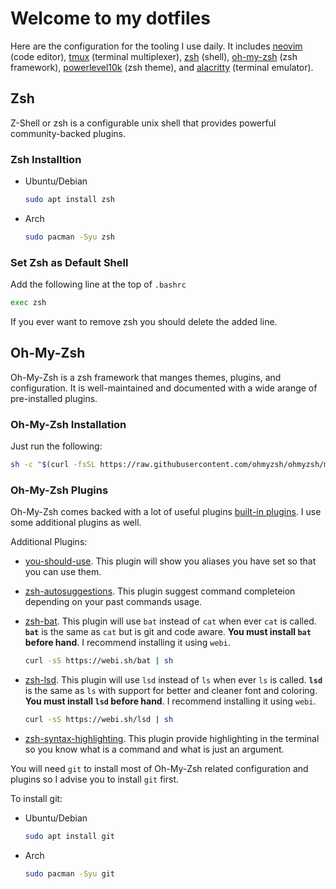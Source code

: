 # Welcome to my dotfiles

Here are the configuration for the tooling I use daily. It includes [neovim](https://neovim.io) (code editor), [tmux](https://github.com/tmux/tmux/wiki) (terminal multiplexer), [zsh](https://www.zsh.org) (shell), [oh-my-zsh](https://ohmyz.sh) (zsh framework), [powerlevel10k](https://github.com/romkatv/powerlevel10k) (zsh theme), and [alacritty](https://alacritty.org) (terminal emulator).

## Zsh

Z-Shell or zsh is a configurable unix shell that provides powerful community-backed plugins.

### Zsh Installtion

- Ubuntu/Debian

  ```bash
  sudo apt install zsh
  ```

- Arch

  ```bash
  sudo pacman -Syu zsh
  ```

### Set Zsh as Default Shell

Add the following line at the top of `.bashrc`

```bash
exec zsh
```

If you ever want to remove zsh you should delete the added line.

## Oh-My-Zsh

Oh-My-Zsh is a zsh framework that manges themes, plugins, and configuration. It is well-maintained and documented with a wide arange of pre-installed plugins.

### Oh-My-Zsh Installation

Just run the following:

```bash
sh -c "$(curl -fsSL https://raw.githubusercontent.com/ohmyzsh/ohmyzsh/master/tools/install.sh)"
```

### Oh-My-Zsh Plugins

Oh-My-Zsh comes backed with a lot of useful plugins [built-in plugins](https://github.com/ohmyzsh/ohmyzsh/tree/master/plugins). I use some additional plugins as well.

Additional Plugins:

- [you-should-use](https://github.com/MichaelAquilina/zsh-you-should-use). This plugin will show you aliases you have set so that you can use them.
- [zsh-autosuggestions](https://github.com/zsh-users/zsh-autosuggestions). This plugin suggest command completeion depending on your past commands usage.
- [zsh-bat](https://github.com/fdellwing/zsh-bat). This plugin will use `bat` instead of `cat` when ever `cat` is called. **`bat`** is the same as `cat` but is git and code aware. **You must install `bat` before hand**. I recommend installing it using `webi`.

  ```bash
  curl -sS https://webi.sh/bat | sh
  ```

- [zsh-lsd](https://github.com/z-shell/zsh-lsd). This plugin will use `lsd` instead of `ls` when ever `ls` is called. **`lsd`** is the same as `ls` with support for better and cleaner font and coloring. **You must install `lsd` before hand**. I recommend installing it using `webi`.

  ```bash
  curl -sS https://webi.sh/lsd | sh
  ```

- [zsh-syntax-highlighting](https://github.com/zsh-users/zsh-syntax-highlighting). This plugin provide highlighting in the terminal so you know what is a command and what is just an argument.

You will need `git` to install most of Oh-My-Zsh related configuration and plugins so I advise you to install `git` first.

To install git:

- Ubuntu/Debian

  ```bash
  sudo apt install git
  ```

- Arch

  ```bash
  sudo pacman -Syu git
  ```
